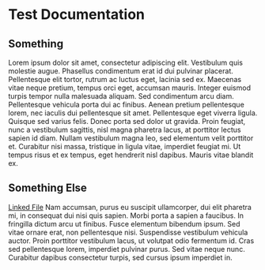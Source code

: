 # Test Documentation

## Something

Lorem ipsum dolor sit amet, consectetur adipiscing elit. Vestibulum quis molestie augue. Phasellus condimentum erat id dui pulvinar placerat. Pellentesque elit tortor, rutrum ac luctus eget, lacinia sed ex. Maecenas vitae neque pretium, tempus orci eget, accumsan mauris. Integer euismod turpis tempor nulla malesuada aliquam. Sed condimentum arcu diam. Pellentesque vehicula porta dui ac finibus. Aenean pretium pellentesque lorem, nec iaculis dui pellentesque sit amet. Pellentesque eget viverra ligula. Quisque sed varius felis. Donec porta sed dolor ut gravida. Proin feugiat, nunc a vestibulum sagittis, nisl magna pharetra lacus, at porttitor lectus sapien id diam. Nullam vestibulum magna leo, sed elementum velit porttitor et. Curabitur nisi massa, tristique in ligula vitae, imperdiet feugiat mi. Ut tempus risus et ex tempus, eget hendrerit nisl dapibus. Mauris vitae blandit ex. 

## Something Else

[Linked File](linked_file.md) Nam accumsan, purus eu suscipit ullamcorper, dui elit pharetra mi, in consequat dui nisi quis sapien. Morbi porta a sapien a faucibus. In fringilla dictum arcu ut finibus. Fusce elementum bibendum ipsum. Sed vitae ornare erat, non pellentesque nisi. Suspendisse vestibulum vehicula auctor. Proin porttitor vestibulum lacus, ut volutpat odio fermentum id. Cras sed pellentesque lorem, imperdiet pulvinar purus. Sed vitae neque nunc. Curabitur dapibus consectetur turpis, sed cursus ipsum imperdiet in. 